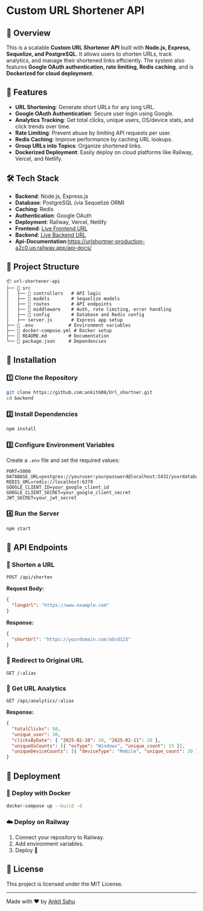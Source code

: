 # Custom URL Shortener API

## 📌 Overview
This is a scalable **Custom URL Shortener API** built with **Node.js, Express, Sequelize, and PostgreSQL**. It allows users to shorten URLs, track analytics, and manage their shortened links efficiently. The system also features **Google OAuth authentication, rate limiting, Redis caching**, and is **Dockerized for cloud deployment**.

## 🚀 Features
- **URL Shortening**: Generate short URLs for any long URL.
- **Google OAuth Authentication**: Secure user login using Google.
- **Analytics Tracking**: Get total clicks, unique users, OS/device stats, and click trends over time.
- **Rate Limiting**: Prevent abuse by limiting API requests per user.
- **Redis Caching**: Improve performance by caching URL lookups.
- **Group URLs into Topics**: Organize shortened links.
- **Dockerized Deployment**: Easily deploy on cloud platforms like Railway, Vercel, and Netlify.

## 🛠️ Tech Stack
- **Backend**: Node.js, Express.js
- **Database**: PostgreSQL (via Sequelize ORM)
- **Caching**: Redis
- **Authentication**: Google OAuth
- **Deployment**: Railway, Vercel, Netlify
- **Frontend**: [Live Frontend URL](https://url-shortner-rho-three.vercel.app)
- **Backend**: [Live Backend URL](https://urlshortner-production-a2c0.up.railway.app)
- **Api-Documentation**:https://urlshortner-production-a2c0.up.railway.app/api-docs/

## 📂 Project Structure
```
📦 url-shortener-api
├── 📁 src
│   ├── 📁 controllers   # API logic
│   ├── 📁 models        # Sequelize models
│   ├── 📁 routes        # API endpoints
│   ├── 📁 middleware    # Auth, rate limiting, error handling
│   ├── 📁 config        # Database and Redis config
│   ├── server.js       # Express app setup
├── 📄 .env             # Environment variables
├── 📄 docker-compose.yml # Docker setup
├── 📄 README.md        # Documentation
└── 📄 package.json     # Dependencies
```

## 🔧 Installation
### 1️⃣ Clone the Repository
```bash
git clone https://github.com:ankit608/Url_shortner.git
cd backend
```
### 2️⃣ Install Dependencies
```bash
npm install
```
### 3️⃣ Configure Environment Variables
Create a `.env` file and set the required values:
```env
PORT=5000
DATABASE_URL=postgres://youruser:yourpassword@localhost:5432/yourdatabase
REDIS_URL=redis://localhost:6379
GOOGLE_CLIENT_ID=your_google_client_id
GOOGLE_CLIENT_SECRET=your_google_client_secret
JWT_SECRET=your_jwt_secret
```
### 4️⃣ Run the Server
```bash
npm start
```

## 🔗 API Endpoints
### 🔹 Shorten a URL
```http
POST /api/shorten
```
**Request Body:**
```json
{
  "longUrl": "https://www.example.com"
}
```
**Response:**
```json
{
  "shortUrl": "https://yourdomain.com/abcd123"
}
```

### 🔹 Redirect to Original URL
```http
GET /:alias
```

### 🔹 Get URL Analytics
```http
GET /api/analytics/:alias
```
**Response:**
```json
{
  "totalClicks": 50,
  "unique_user": 30,
  "clicksByDate": { "2025-02-10": 10, "2025-02-11": 20 },
  "uniqueOsCounts": [{ "osType": "Windows", "unique_count": 15 }],
  "uniqueDeviceCounts": [{ "deviceType": "Mobile", "unique_count": 20 }]
}
```

## 🚀 Deployment
### 🐳 Deploy with Docker
```bash
docker-compose up --build -d
```

### ☁️ Deploy on Railway
1. Connect your repository to Railway.
2. Add environment variables.
3. Deploy 🚀

## 📜 License
This project is licensed under the MIT License.

---
Made with ❤️ by [Ankit Sahu](https://github.com/ankitsahu-ai)

